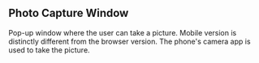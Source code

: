Photo Capture Window
--------------------

Pop-up window where the user can take a picture. Mobile version is distinctly
different from the browser version. The phone's camera app is used to take the
picture.
